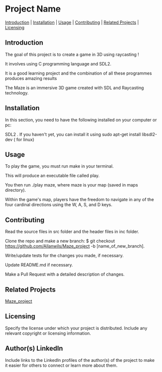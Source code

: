 # Project Name

[Introduction](#introduction) | [Installation](#installation) | [Usage](#usage) | [Contributing](#contributing) | [Related Projects](#related-projects) | [Licensing](#licensing)

## Introduction

The goal of this project is to create a game in 3D using raycasting !

It involves using C programming language and SDL2.

It is a good learning project and the combination of all these programmes produces amazing results

The Maze is an immersive 3D game created with SDL and Raycasting technology.


## Installation

In this section, you need to have the following installed on your computer or pc:

 SDL2 . If you haven't yet, you can install it using sudo apt-get install libsdl2-dev ( for linux)

## Usage

To play the game, you must run make in your terminal.

This will produce an executable file called play.

You then run ./play maze, where maze is your map (saved in maps directory).

Within the game's map, players have the freedom to navigate in any of the four cardinal directions using the W, A, S, and D keys.

## Contributing

Read the source files in src folder and the header files in inc folder.

Clone the repo and make a new branch: $ git checkout https://github.com/Allanwils/Maze_project -b [name_of_new_branch].

Write/update tests for the changes you made, if necessary.

Update README.md if necessary.

Make  a Pull Request with a detailed description of changes.

## Related Projects

[Maze_project](https://github.com/Allanwils/Maze_project)


## Licensing

Specify the license under which your project is distributed. Include any relevant copyright or licensing information.

## Author(s) LinkedIn

Include links to the LinkedIn profiles of the author(s) of the project to make it easier for others to connect or learn more about them.


